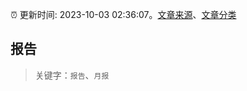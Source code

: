 :alarm_clock: 更新时间: 2023-10-03 02:36:07。[文章来源](/README.md)、[文章分类](/TAGS.md)

## 报告


> 关键字：`报告`、`月报`



